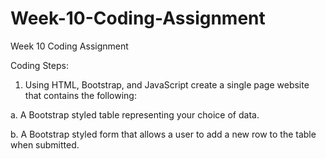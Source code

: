 # Week-10-Coding-Assignment
Week 10 Coding Assignment


Coding Steps:
1.	Using HTML, Bootstrap, and JavaScript create a single page website that contains the following:

a.	A Bootstrap styled table representing your choice of data.

b.	A Bootstrap styled form that allows a user to add a new row to the table when submitted.
